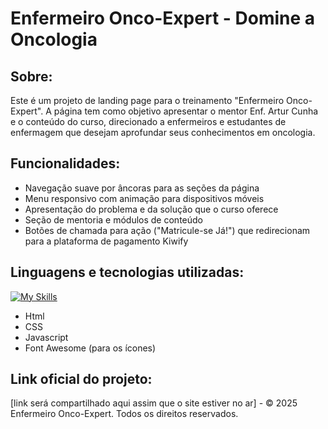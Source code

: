 # Enfermeiro Onco-Expert - Domine a Oncologia

## Sobre:
Este é um projeto de landing page para o treinamento "Enfermeiro Onco-Expert". A página tem como objetivo apresentar o mentor Enf. Artur Cunha e o conteúdo do curso, direcionado a enfermeiros e estudantes de enfermagem que desejam aprofundar seus conhecimentos em oncologia.

## Funcionalidades:
- Navegação suave por âncoras para as seções da página
- Menu responsivo com animação para dispositivos móveis
- Apresentação do problema e da solução que o curso oferece
- Seção de mentoria e módulos de conteúdo
- Botões de chamada para ação ("Matricule-se Já!") que redirecionam para a plataforma de pagamento Kiwify

## Linguagens e tecnologias utilizadas:
[![My Skills](https://skillicons.dev/icons?i=html,css,js)](https://skillicons.dev)
- Html
- CSS
- Javascript
- Font Awesome (para os ícones)


## Link oficial do projeto:
[link será compartilhado aqui assim que o site estiver no ar] - © 2025 Enfermeiro Onco-Expert. Todos os direitos reservados.